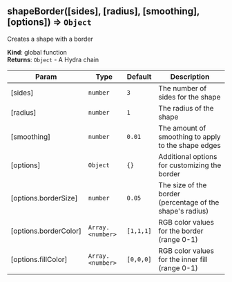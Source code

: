 <a name="shapeBorder"></a>

## shapeBorder([sides], [radius], [smoothing], [options]) ⇒ <code>Object</code>
Creates a shape with a border

**Kind**: global function  
**Returns**: <code>Object</code> - A Hydra chain  

| Param | Type | Default | Description |
| --- | --- | --- | --- |
| [sides] | <code>number</code> | <code>3</code> | The number of sides for the shape |
| [radius] | <code>number</code> | <code>1</code> | The radius of the shape |
| [smoothing] | <code>number</code> | <code>0.01</code> | The amount of smoothing to apply to the shape edges |
| [options] | <code>Object</code> | <code>{}</code> | Additional options for customizing the border |
| [options.borderSize] | <code>number</code> | <code>0.05</code> | The size of the border (percentage of the shape's radius) |
| [options.borderColor] | <code>Array.&lt;number&gt;</code> | <code>[1,1,1]</code> | RGB color values for the border (range 0-1) |
| [options.fillColor] | <code>Array.&lt;number&gt;</code> | <code>[0,0,0]</code> | RGB color values for the inner fill (range 0-1) |

